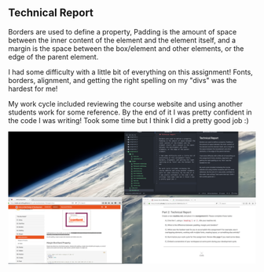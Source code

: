 ## Technical Report

Borders are used to define a property, Padding is the amount of space between the inner content of the element and the element itself, and a margin is the space between the box/element and other elements, or the edge of the parent element.

I had some difficulty with a little bit of everything on this assignment! Fonts, borders, alignment, and getting the right spelling on my "divs" was the hardest for me!

My work cycle included reviewing the course website and using another students work for some reference. By the end of it I was pretty confident in the code I was writing! Took some time but I think I did a pretty good job :)

![](images/BoxModel-shot.png)
